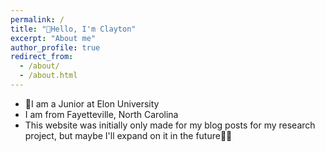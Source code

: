 ```yaml
---
permalink: /
title: "👋Hello, I'm Clayton"
excerpt: "About me"
author_profile: true
redirect_from: 
  - /about/
  - /about.html
---
```


- 🏫I am a Junior at Elon University
- I am from Fayetteville, North Carolina
- This website was initially only made for my blog posts for my research project, but maybe I'll expand on it in the future🤷‍♂️
